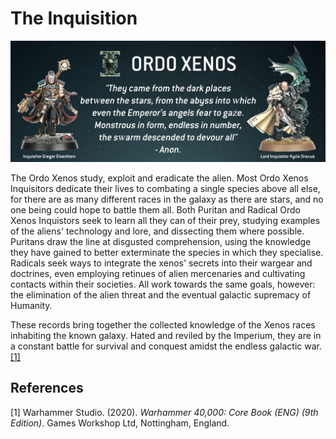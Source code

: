 # The Inquisition

![Ordo-Xenos](./Images/Ordo-Xenos.png)

The Ordo Xenos study, exploit and eradicate the alien. Most Ordo Xenos Inquisitors dedicate their lives to combating a single species above all else, for there are as many different races in the galaxy as there are stars, and no one being could hope to battle them all. Both Puritan and Radical Ordo Xenos Inquistors seek to learn all they can of their prey, studying examples of the aliens' technology and lore, and dissecting them where possible. Puritans draw the line at disgusted comprehension, using the knowledge they have gained to better exterminate the species in which they specialise. Radicals seek ways to integrate the xenos' secrets into their wargear and doctrines, even employing retinues of alien mercenaries and cultivating contacts within their societies. All work towards the same goals, however: the elimination of the alien threat and the eventual galactic supremacy of Humanity.

These records bring together the collected knowledge of the Xenos races inhabiting the known galaxy. Hated and reviled by the Imperium, they are in a constant battle for survival and conquest amidst the endless galactic war.[[1]](#1)

## References
<a id="1">[1]</a> 
Warhammer Studio. (2020). *Warhammer 40,000: Core Book (ENG) (9th Edition)*. Games Workshop Ltd, Nottingham, England.
